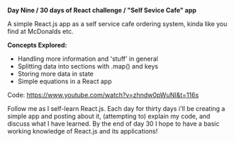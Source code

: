 **Day Nine / 30 days of React challenge / "Self Sevice Cafe" app**

A simple React.js app as a self service cafe ordering system, kinda like you find at McDonalds etc.

**Concepts Explored:**
- Handling more information and 'stuff' in general
- Splitting data into sections with .map() and keys
- Storing more data in state
- Simple equations in a React app

Code: https://www.youtube.com/watch?v=zhndw0pWuNI&t=116s

Follow me as I self-learn React.js. Each day for thirty days i'll be creating a simple app and posting about it, (attempting to) explain my code, and discuss what I have learned. By the end of day 30 I hope to have a basic working knowledge of React.js and its applications! 
